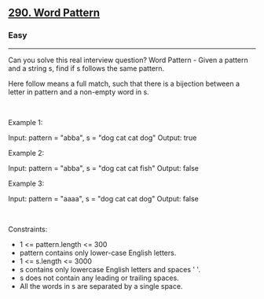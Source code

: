 <h2><a href="https://leetcode.com/problems/word-pattern/">290. Word Pattern</a></h2><h3>Easy</h3><hr>Can you solve this real interview question? Word Pattern - Given a pattern and a string s, find if s follows the same pattern.

Here follow means a full match, such that there is a bijection between a letter in pattern and a non-empty word in s.

 

Example 1:


Input: pattern = "abba", s = "dog cat cat dog"
Output: true


Example 2:


Input: pattern = "abba", s = "dog cat cat fish"
Output: false


Example 3:


Input: pattern = "aaaa", s = "dog cat cat dog"
Output: false


 

Constraints:

 * 1 <= pattern.length <= 300
 * pattern contains only lower-case English letters.
 * 1 <= s.length <= 3000
 * s contains only lowercase English letters and spaces ' '.
 * s does not contain any leading or trailing spaces.
 * All the words in s are separated by a single space.